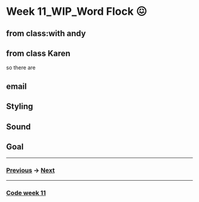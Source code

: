 # Week 11_WIP_Word Flock :confounded:

## from class:with andy 

## from class Karen
so there are 

## email

## Styling

## Sound

## Goal


-------------------------------------------------
### [Previous](https://github.com/napasornc/c0dew0rd/tree/master/week%2010) -> [Next](https://github.com/napasornc/c0dew0rd/tree/master/week%2012) 
-------------------------------------------------
### [Code week 11](https://github.com/napasornc/c0dew0rd/tree/master/processing/week%2011) 
